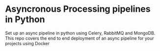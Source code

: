 # Asyncronous Processing pipelines in Python
Set up an async pipeline in python using Celery, RabbitMQ and MongoDB. This repo covers the end to end deployment of an async pipeline for your projects using Docker
